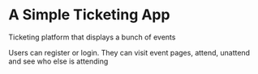 A Simple Ticketing App
======================

Ticketing platform that displays a bunch of events

Users can register or login. They can visit event pages,
attend, unattend and see who else is attending
